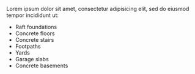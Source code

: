 Lorem ipsum dolor sit amet, consectetur adipisicing elit, sed do eiusmod tempor incididunt ut:

* Raft foundations
* Concrete floors
* Concrete stairs
* Footpaths
* Yards
* Garage slabs
* Concrete basements
